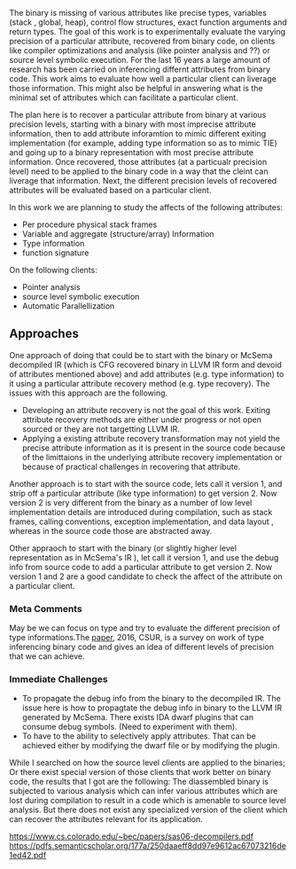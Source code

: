 The binary is missing of various attributes like precise types, variables (stack , global, heap), control 
flow structures, exact function arguments and return types. The goal of this work  is to experimentally evaluate the varying precision of a particular attribute, recovered from binary code, on clients like compiler optimizations and analysis (like pointer analysis and ??) or source level symbolic execution.  For the last 16 years a large amount of research has been carried on inferencing differnt attributes from binary code. This work aims to evaluate how well a particular client can liverage those information. This might also be  helpful in answering what is the minimal set of attributes which can facilitate a particular client.  

The plan here is to recover a particular attribute  from binary at various precision levels, starting with a binary with most imprecise attribute information, then to add attribute inforamtion to mimic different exiting implementation (for example, adding type information so as to mimic TIE) and going up to a binary representation with most precise attribute information. Once recovered, those attributes (at a particualr precision level) need to be applied to the binary code in a way that the cleint can liverage that information. Next, the different precision levels of recovered attributes will be evaluated based on a particular client.         

In this work we are planning to study the affects of the following attributes:
 - Per procedure physical stack frames
 - Variable and aggregate (structure/array) Information
 - Type information
 - function signature

On the following clients:
 - Pointer analysis
 - source level symbolic execution
 - Automatic Parallellization

## Approaches
One approach of doing that could be to start with the binary or  McSema decompiled IR (which is CFG recovered binary in LLVM IR form and devoid of attributes mentioned above) and add attributes (e.g. type information) to it using a particular attribute recovery method (e.g. type recovery). The issues with this approach are the following.

 - Developing an attribute recovery is not the goal of this work. Exiting attribute recovery methods are either under progress or not open sourced or they are not targetting LLVM IR.
 - Applying a existing attribute recovery transformation  may not yield the precise attribute information as it is present in the source code because of the limittaions in the underlying attribute recovery implementation or because of practical challenges in recovering that attribute. 
 
Another approach is to start with the source code, lets call it version 1,  and strip off a particular attribute (like type 
information) to get version 2. Now version 2 is very different from the binary as a number of low level implementation details are introduced during compilation, such as stack frames, calling conventions, exception implementation, and data layout
, whereas in the source code those are abstracted away.

Other appraoch to start with the binary (or slightly higher level representation as in McSema's IR ), let call it version 1, and use the debug info from source code to add a particular attribute to get version 2. Now version 1 and 2 are a good candidate to check the affect of the attribute on a particular client. 

### Meta Comments
May be we can focus on type and try to evaluate the different precision of type informations.The [paper](http://dl.acm.org/citation.cfm?id=2896499), 2016, CSUR,  is a survey on work of type inferencing binary code and gives an idea of different levels of precision that we can achieve. 


### Immediate Challenges
- To propagate the debug info from the binary to the decompiled IR. The issue here is how to propagtate the debug info in 
  binary to the LLVM IR generated by McSema. There exists IDA dwarf plugins that can consume debug symbols. (Need to experiment with them). 
- To have to the ability to selectively apply attributes. That can be achieved either by modifying the dwarf file or by modifying the plugin.


While I searched  on how the source level clients are applied to the binaries; Or there exist special version of those clients that work better on binary code, the results that I got are the following: 
The diassembled binary is subjected to various analysis which can infer various attributes which are lost during compilation to result in a code which is amenable to source level analysis. But there does not exist any specialized version of the client which can recover the attributes relevant for its application.

https://www.cs.colorado.edu/~bec/papers/sas06-decompilers.pdf
https://pdfs.semanticscholar.org/177a/250daaeff8dd97e9612ac67073216de1ed42.pdf
 
